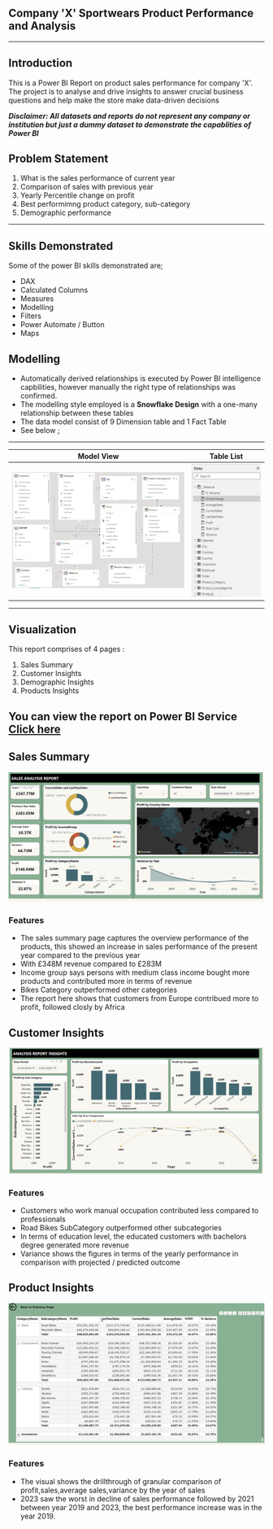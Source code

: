 ## Company 'X' Sportwears Product Performance and Analysis

---
## Introduction
This is a Power BI Report on product sales performance for company 'X'. The project is to analyse and drive insights to answer crucial business questions and help make the store make data-driven decisions

**_Disclaimer: All datasets and reports  do not represent any company or institution but just a dummy dataset to demonstrate the capablities of Power BI_**

## Problem Statement
1. What is the sales performance of current year
2. Comparison of sales with previous year
3. Yearly Percentile change on profit
4. Best performimng product category, sub-category
5. Demographic performance
---
## Skills Demonstrated
Some of the power BI skills demonstrated are;
- DAX
- Calculated Columns
- Measures
- Modelling
- Filters
- Power Automate / Button
- Maps
## Modelling
- Automatically derived relationships is executed by Power BI intelligence capbilities, however manually the right type of relationships was confirmed.
- The modelling style employed is a **Snowflake Design** with a one-many relationship between these tables
- The data model consist of 9 Dimension table and 1 Fact Table
- See below ;
---
  Model View               |     Table List
:-------------------------:|:-------------------------:
![](Model_View.PNG)        | ![](FactDimtable.PNG)
---
## Visualization
This report comprises of 4 pages :
1. Sales Summary
2. Customer Insights
3. Demographic Insights
4. Products Insights

You can view the report on Power BI Service [Click here](https://app.powerbi.com/groups/me/reports/48e0c48b-5b3e-4474-9e3c-5e81abc3115c/ReportSection?experience=power-bi)
---

## Sales Summary
![](Sales1.PNG)
### Features
- The sales summary page captures the overview performance of the products, this showed an increase in sales performance of the present year compared to the previous year
- With £348M revenue compared to £283M
- Income group says persons with medium class income bought more products and contributed more in terms of revenue
- Bikes Category outperformed other categories
- The report here shows that customers from Europe contribued more to profit, followed closly by Africa


## Customer Insights
![](Sales2.PNG)
### Features
- Customers who work manual occupation contributed less compared to professionals
- Road Bikes SubCategory outperformed other subcategories
- In terms of education level, the educated customers with bachelors degree generated more revenue
- Variance shows the figures in terms of the yearly performance in comparison with projected / predicted outcome
 

## Product Insights
![](Sales3.PNG)
### Features
- The visual shows the drillthrough of granular comparison of profit,sales,average sales,variance by the year of sales
- 2023 saw the worst in decline of sales performance followed by 2021 between year 2019 and 2023, the best performance increase was in the year 2019.
  





 


  

  


